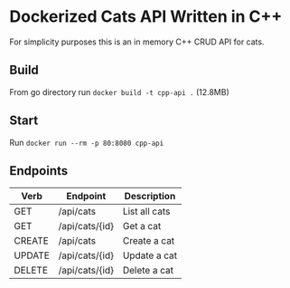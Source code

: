 # Dockerized Cats API Written in C++

For simplicity purposes this is an in memory C++ CRUD API for cats.

## Build

From go directory run `docker build -t cpp-api .` (12.8MB)

## Start

Run `docker run --rm -p 80:8080 cpp-api`

## Endpoints

| Verb    | Endpoint        | Description       |
| ------- | --------------- | ----------------- |
| GET     | /api/cats       | List all cats     |
| GET     | /api/cats/{id}  | Get a cat         |
| CREATE  | /api/cats       | Create a cat      |
| UPDATE  | /api/cats/{id}  | Update a cat      |
| DELETE  | /api/cats/{id}  | Delete a cat      |
